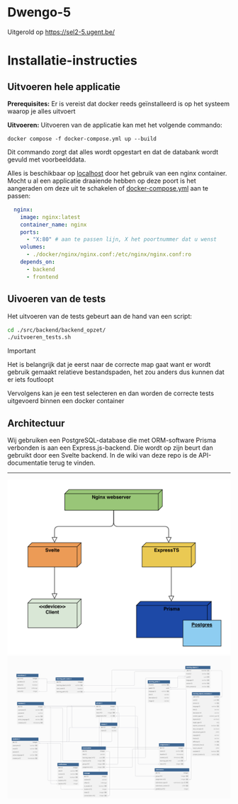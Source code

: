 # Dwengo-5

Uitgerold op https://sel2-5.ugent.be/

# Installatie-instructies

## Uitvoeren hele applicatie

**Prerequisites:** Er is vereist dat docker reeds geïnstalleerd is op het systeem waarop je alles uitvoert

**Uitvoeren:** Uitvoeren van de applicatie kan met het volgende commando:

```
docker compose -f docker-compose.yml up --build
```

Dit commando zorgt dat alles wordt opgestart en dat de databank wordt gevuld met voorbeelddata.

Alles is beschikbaar op [localhost](http://localhost) door het gebruik van een nginx container. Mocht u al een applicatie draaiende hebben op deze poort is het aangeraden om deze uit te schakelen of [docker-compose.yml](./docker-compose.yml) aan te passen:
```yml
  nginx:
    image: nginx:latest
    container_name: nginx
    ports:
      - "X:80" # aan te passen lijn, X het poortnummer dat u wenst
    volumes:
      - ./docker/nginx/nginx.conf:/etc/nginx/nginx.conf:ro
    depends_on:
      - backend
      - frontend
```

## Uivoeren van de tests

Het uitvoeren van de tests gebeurt aan de hand van een script:
```sh
cd ./src/backend/backend_opzet/
./uitvoeren_tests.sh
```

> [!IMPORTANT]
> Het is belangrijk dat je eerst naar de correcte map gaat want er wordt gebruik gemaakt relatieve bestandspaden, het zou anders dus kunnen dat er iets foutloopt

Vervolgens kan je een test selecteren en dan worden de correcte tests uitgevoerd binnen een docker container

## Architectuur

Wij gebruiken een PostgreSQL-database die met ORM-software Prisma verbonden is aan een Express.js-backend. Die wordt op zijn beurt dan gebruikt door een Svelte backend. In de wiki van deze repo is de API-documentatie terug te vinden.

---

![image](doc/deployment.png)
![image](doc/databaseUML.png)
